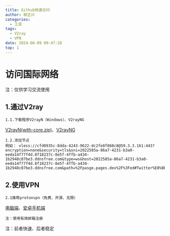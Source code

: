 ```yaml
---
title: Github快速访问
author: 柳正兴
categories:
  - 工具
tags:
  - V2ray
  - VPN
date: 2024-06-09 09:47:28
top: 1
---
```

# 访问国际网络
注：仅供学习交流使用

## 1.通过V2ray
    1.1.下载程序V2rayN（Windows）、V2rayNG
<a href="https://github.com/2dust/v2rayN/releases">V2rayN(with-core.zip)</a>、<a href="https://github.com/2dust/v2rayNG/releases">V2rayNG</a>

    1.2.添加节点
    例如： vless://cfd0935c-8dda-4243-9622-dc2fe8f868c8@59.3.3.161:443?encryption=none&security=tls&sni=2022585a-86a7-4231-b3a0-eeda14f77f4d.8f18237c-8e5f-4ffb-a434-1b2948c87be3.ddnsfree.com&type=ws&host=2022585a-86a7-4231-b3a0-eeda14f77f4d.8f18237c-8e5f-4ffb-a434-1b2948c87be3.ddnsfree.com&path=%2Fpasge.pages.dev%2F%3Fed#Twitter%E8%8B%8F%E5%B0%8F%E6%9F%A0%7C%E6%B7%B1%E6%B8%AF%E9%9A%A7%E9%81%93%7C%E6%B5%81%E5%AA%92%E4%BD%93%E8%A7%A3%E9%94%81

## 2.使用VPN
    2.1推荐protonvpn（免费、开源、无限）
<a href="https://github.com/ProtonVPN/win-app/releases">电脑端</a>、<a href="https://github.com/ProtonVPN/android-app/releases">安卓手机端</a>

    注：使用有效邮箱注册

注：前者快速、后者稳定